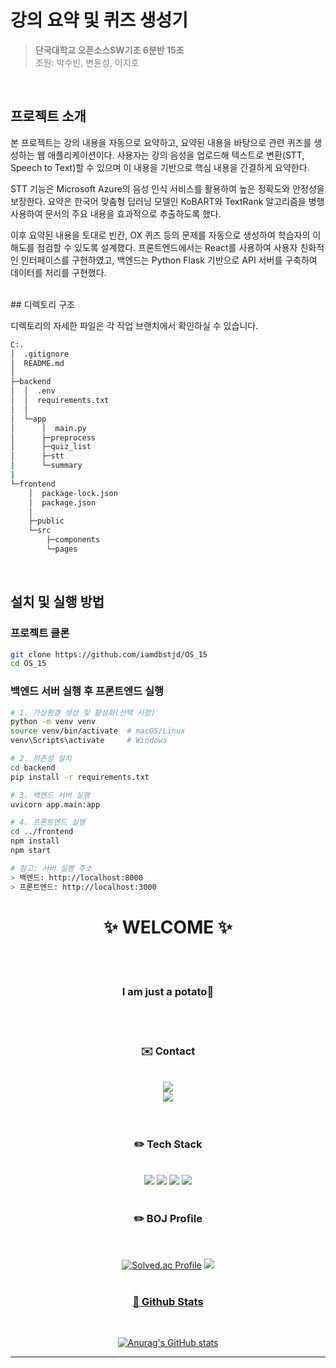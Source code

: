 # 강의 요약 및 퀴즈 생성기

> <span style="color:gray"><strong>단국대학교 오픈소스SW기초 6분반 15조</strong><br>
조원: 박수빈, 변윤성, 이지호</span>
<br>

## 프로젝트 소개

본 프로젝트는 강의 내용을 자동으로 요약하고, 요약된 내용을 바탕으로 관련 퀴즈를 생성하는 웹 애플리케이션이다. 사용자는 강의 음성을 업로드해 텍스트로 변환(STT, Speech to Text)할 수 있으며 이 내용을 기반으로 핵심 내용을 간결하게 요약한다.

STT 기능은 Microsoft Azure의 음성 인식 서비스를 활용하여 높은 정확도와 안정성을 보장한다. 요약은 한국어 맞춤형 딥러닝 모델인 KoBART와 TextRank 알고리즘을 병행 사용하여 문서의 주요 내용을 효과적으로 추출하도록 했다.

이후 요약된 내용을 토대로 빈칸, OX 퀴즈 등의 문제를 자동으로 생성하여 학습자의 이해도를 점검할 수 있도록 설계했다. 프론트엔드에서는 React를 사용하여 사용자 친화적인 인터페이스를 구현하였고, 백엔드는 Python Flask 기반으로 API 서버를 구축하여 데이터를 처리를 구현했다.

<br>
## 디렉토리 구조

디렉토리의 자세한 파일은 각 작업 브랜치에서 확인하실 수 있습니다.
```bash
C:.
│  .gitignore
│  README.md
│
├─backend                              
│  │  .env                              
│  │  requirements.txt                 
│  │
│  └─app
│      │  main.py    
│      ├─preprocess                 
│      ├─quiz_list
│      ├─stt
│      └─summary
|
└─frontend
    │  package-lock.json
    │  package.json
    │
    ├─public
    └─src
        ├─components
        └─pages
```
<br>

## 설치 및 실행 방법

### 프로젝트 클론
```bash
git clone https://github.com/iamdbstjd/OS_15
cd OS_15
```
### 백엔드 서버 실행 후 프론트엔드 실행
```bash
# 1. 가상환경 생성 및 활성화(선택 사항)
python -m venv venv
source venv/bin/activate  # macOS/Linux
venv\Scripts\activate     # Windows

# 2. 의존성 설치
cd backend
pip install -r requirements.txt

# 3. 백엔드 서버 실행
uvicorn app.main:app

# 4. 프론트엔드 실행
cd ../frontend
npm install
npm start

# 참고: 서버 실행 주소
> 백엔드: http://localhost:8000  
> 프론트엔드: http://localhost:3000
```


<div align="center">

# ✨ WELCOME ✨
<br/><br/>

###  **I am just a potato🥔**
<br/><br/>

### ✉️ Contact
<br/>
<a href = "https://www.instagram.com/jiho__lee_/"><img src="https://img.shields.io/badge/jiho____lee__-F3F5F5?style=social&logo=instagram&logoColor=000000"/></a>
<br/>
<a href = "https://github.com/JihoLeec"><img src="https://img.shields.io/badge/jiholee.py@gmail.com-F3F5F5?style=social&logo=Gmail&logoColor=000000"/></a>
<br/><br/><br/>

### ✏️ Tech Stack
<br/>
<a href = "https://github.com/JihoLeec"><img src="https://img.shields.io/badge/C-A8B9CC?style=for-the-badge&logo=c&logoColor=000000"/></a>
<a href = "https://github.com/JihoLeec"><img src="https://img.shields.io/badge/C++-00599C?style=for-the-badge&logo=cplusplus&logoColor=F3F5F5"/></a>
<a href = "https://github.com/JihoLeec"><img src="https://img.shields.io/badge/JAVA-B32629?style=for-the-badge&logo=OpenJDK&logoColor=F3F5F5"/></a>
<a href = "https://github.com/JihoLeec"><img src="https://img.shields.io/badge/Python-3776AB?style=for-the-badge&logo=python&logoColor=F3F5F5"/></a>
<!--<br/>
<a href = "https://github.com/JihoLeec"><img src="https://img.shields.io/badge/Oracle-F80000?style=for-the-badge&logo=Oracle&logoColor=F3F5F5"/></a>
<a href = "https://github.com/JihoLeec"><img src="https://img.shields.io/badge/Django-092E20?style=for-the-badge&logo=django&logoColor=F3F5F5"/></a>
<a href = "https://github.com/JihoLeec"><img src="https://img.shields.io/badge/HTML5-E34F26?style=for-the-badge&logo=HTML5&logoColor=F3F5F5"/></a>
<a href = "https://github.com/JihoLeec"><img src="https://img.shields.io/badge/JavaScript-F7DF1E?style=for-the-badge&logo=javascript&logoColor=F3F5F5"/></a>-->
<br/><br/>

### ✏️ BOJ Profile
<br/>

[![Solved.ac Profile](http://mazassumnida.wtf/api/v2/generate_badge?boj=dlwlgh0111)](https://solved.ac/dlwlgh0111/)
<a href = "https://solved.ac/profile/dlwlgh0111"><img src="http://mazandi.herokuapp.com/api?handle=dlwlgh0111&theme=(dark)"/>
<br/><br/>

### 📃 Github Stats
<br/>

![Anurag's GitHub stats](https://github-readme-stats.vercel.app/api?username=JihoLeec&show_icons=true&theme=dark)

---
</div>
